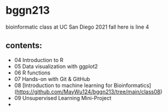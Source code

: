 # bggn213

bioinformatic class at UC San Diego 2021 fall
here is line 4

## contents: 
- 04 Introduction to R
- 05 Data visualization with ggplot2
- 06 R functions
- 07 Hands-on with Git & GitHub 
- 08 [Introduction to machine learning for Bioinformatics] (https://github.com/MayWu124/bggn213/tree/main/class08)
- 09 Unsupervised Learning Mini-Project
- 
